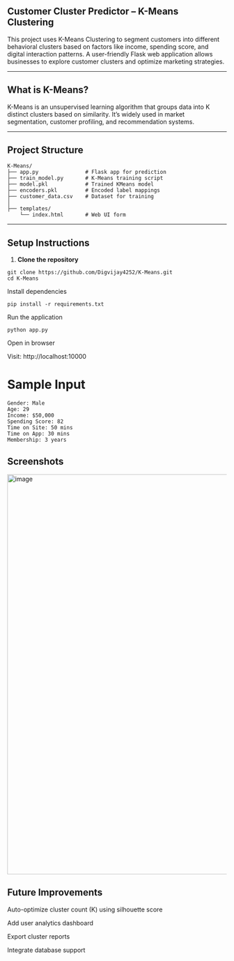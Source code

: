 <!-- # K-Means

<img width="1592" height="917" alt="image" src="https://github.com/user-attachments/assets/772e5d10-dac3-41e8-b5be-52d833d4d232" /> -->

## Customer Cluster Predictor – K-Means Clustering

This project uses K-Means Clustering to segment customers into different behavioral clusters based on factors like income, spending score, and digital interaction patterns. A user-friendly Flask web application allows businesses to explore customer clusters and optimize marketing strategies.

---

## What is K-Means?
K-Means is an unsupervised learning algorithm that groups data into K distinct clusters based on similarity. It’s widely used in market segmentation, customer profiling, and recommendation systems.

---

##  Project Structure
```
K-Means/
├── app.py               # Flask app for prediction
├── train_model.py       # K-Means training script
├── model.pkl            # Trained KMeans model
├── encoders.pkl         # Encoded label mappings
├── customer_data.csv    # Dataset for training
│
├── templates/
    └── index.html       # Web UI form

```
---

##  Setup Instructions

1. **Clone the repository**

```
git clone https://github.com/Digvijay4252/K-Means.git
cd K-Means
```
Install dependencies
```
pip install -r requirements.txt
```
Run the application
```
python app.py
```
Open in browser

Visit: http://localhost:10000

# Sample Input
```
Gender: Male
Age: 29
Income: $50,000
Spending Score: 82
Time on Site: 50 mins
Time on App: 30 mins
Membership: 3 years
```
## Screenshots
<img width="1592" height="917" alt="image" src="https://github.com/user-attachments/assets/772e5d10-dac3-41e8-b5be-52d833d4d232" />

## Future Improvements
Auto-optimize cluster count (K) using silhouette score

Add user analytics dashboard

Export cluster reports

Integrate database support